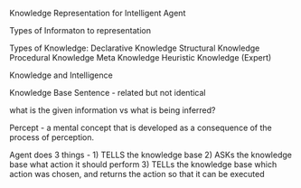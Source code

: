Knowledge Representation for Intelligent Agent

Types of Informaton to representation 

Types of Knowledge:
Declarative Knowledge
Structural Knowledge
Procedural Knowledge
Meta Knowledge
Heuristic Knowledge (Expert)

Knowledge and Intelligence 


Knowledge Base 
Sentence - related but not identical 

what is the given information vs what is being inferred?

Percept - a mental concept that is developed as a consequence of the process of perception.

Agent does 3 things - 1) TELLS the knowledge base 2) ASKs the knowledge base what action it should perform 3) TELLs the knowledge base which action was chosen, and returns the action so that it can be executed


